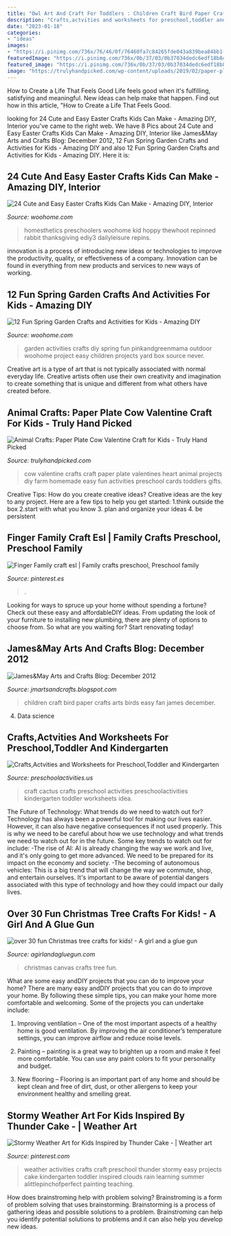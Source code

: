 ```yaml
---
title: "Owl Art And Craft For Toddlers : Children Craft Bird Paper Crafts Arts Birds Easy Fan James December"
description: "Crafts,actvities and worksheets for preschool,toddler and kindergarten"
date: "2023-01-18"
categories:
- "ideas"
images:
- "https://i.pinimg.com/736x/76/46/0f/76460fa7c84265fde043a839bea84bb1--weather-crafts-book-activities.jpg"
featuredImage: "https://i.pinimg.com/736x/0b/37/03/0b37034dedc6edf18b8ca1bd80bba3e0--finger-family-preschool-teachers.jpg"
featured_image: "https://i.pinimg.com/736x/0b/37/03/0b37034dedc6edf18b8ca1bd80bba3e0--finger-family-preschool-teachers.jpg"
image: "https://trulyhandpicked.com/wp-content/uploads/2019/02/paper-plate-cow-valentine-craft-for-kids-crafty-morning-1550725303g48kn.png"
---
```



How to Create a Life That Feels Good
Life feels good when it's fulfilling, satisfying and meaningful. New ideas can help make that happen. Find out how in this article, "How to Create a Life That Feels Good.

	

		
looking for 24 Cute and Easy Easter Crafts Kids Can Make - Amazing DIY, Interior you've came to the right web. We have 8 Pics about 24 Cute and Easy Easter Crafts Kids Can Make - Amazing DIY, Interior like James&amp;May Arts and Crafts Blog: December 2012, 12 Fun Spring Garden Crafts and Activities for Kids - Amazing DIY and also 12 Fun Spring Garden Crafts and Activities for Kids - Amazing DIY. Here it is:
		
    
## 24 Cute And Easy Easter Crafts Kids Can Make - Amazing DIY, Interior

<img loading=lazy src="https://www.woohome.com/wp-content/uploads/2014/04/Easter-Crafts-for-Kids-7.jpg" onerror="this.onerror=null;this.src='https://tse4.mm.bing.net/th?id=OIP.kRY8IV7Ds53ND63zSPrWmgHaJ6&amp;pid=15.1';" alt="24 Cute and Easy Easter Crafts Kids Can Make - Amazing DIY, Interior">

_Source: woohome.com_

>homesthetics preschoolers woohome kid hoppy thewhoot repinned rabbit thanksgiving ediy3 dailyleisure repins. 

	

innovation is a process of introducing new ideas or technologies to improve the productivity, quality, or effectiveness of a company. Innovation can be found in everything from new products and services to new ways of working. 

    
## 12 Fun Spring Garden Crafts And Activities For Kids - Amazing DIY

<img loading=lazy src="http://www.woohome.com/wp-content/uploads/2015/01/garden-activities-for-kids-woohome-8.jpg" onerror="this.onerror=null;this.src='https://tse1.mm.bing.net/th?id=OIP.I-e8d0Wdo91S6SwrCLHJGQHaLH&amp;pid=15.1';" alt="12 Fun Spring Garden Crafts and Activities for Kids - Amazing DIY">

_Source: woohome.com_

>garden activities crafts diy spring fun pinkandgreenmama outdoor woohome project easy children projects yard box source never. 

	

Creative art is a type of art that is not typically associated with normal everyday life. Creative artists often use their own creativity and imagination to create something that is unique and different from what others have created before.

    
## Animal Crafts: Paper Plate Cow Valentine Craft For Kids - Truly Hand Picked

<img loading=lazy src="https://trulyhandpicked.com/wp-content/uploads/2019/02/paper-plate-cow-valentine-craft-for-kids-crafty-morning-1550725303g48kn.png" onerror="this.onerror=null;this.src='https://tse2.mm.bing.net/th?id=OIP.MzlFxiNEbZHSxvPOefvmKQHaLd&amp;pid=15.1';" alt="Animal Crafts: Paper Plate Cow Valentine Craft for Kids - Truly Hand Picked">

_Source: trulyhandpicked.com_

>cow valentine crafts craft paper plate valentines heart animal projects diy farm homemade easy fun activities preschool cards toddlers gifts. 

	

Creative Tips: How do you create creative ideas?
Creative ideas are the key to any project. Here are a few tips to help you get started: 
1.think outside the box 
2.start with what you know 
3. plan and organize your ideas 
4. be persistent 

    
## Finger Family Craft Esl | Family Crafts Preschool, Preschool Family

<img loading=lazy src="https://i.pinimg.com/736x/0b/37/03/0b37034dedc6edf18b8ca1bd80bba3e0--finger-family-preschool-teachers.jpg" onerror="this.onerror=null;this.src='https://tse2.mm.bing.net/th?id=OIP.PV8dXGSvi3p1aGCHjXWThgCoEs&amp;pid=15.1';" alt="Finger Family craft esl | Family crafts preschool, Preschool family">

_Source: pinterest.es_

>. 

	

Looking for ways to spruce up your home without spending a fortune? Check out these easy and affordableDIY ideas. From updating the look of your furniture to installing new plumbing, there are plenty of options to choose from. So what are you waiting for? Start renovating today!

    
## James&amp;May Arts And Crafts Blog: December 2012

<img loading=lazy src="https://2.bp.blogspot.com/-mqLMDyrdgmk/UOBflacLzjI/AAAAAAAAByY/nmwysGLshiM/s1600/DSCN0083.JPG" onerror="this.onerror=null;this.src='https://tse4.mm.bing.net/th?id=OIP.y26LYy8R7yD9OyinL_Jx_AHaGY&amp;pid=15.1';" alt="James&amp;May Arts and Crafts Blog: December 2012">

_Source: jmartsandcrafts.blogspot.com_

>children craft bird paper crafts arts birds easy fan james december. 

	

4. Data science 

    
## Crafts,Actvities And Worksheets For Preschool,Toddler And Kindergarten

<img loading=lazy src="http://www.preschoolactivities.us/wp-content/uploads/2018/02/cactus-craft.jpg" onerror="this.onerror=null;this.src='https://tse2.mm.bing.net/th?id=OIP.ztVPkn1BA0RYH5fUdHr5YwHaHa&amp;pid=15.1';" alt="Crafts,Actvities and Worksheets for Preschool,Toddler and Kindergarten">

_Source: preschoolactivities.us_

>craft cactus crafts preschool activities preschoolactivities kindergarten toddler worksheets idea. 

	

The Future of Technology: What trends do we need to watch out for?
Technology has always been a powerful tool for making our lives easier. However, it can also have negative consequences if not used properly. This is why we need to be careful about how we use technology and what trends we need to watch out for in the future. Some key trends to watch out for include: 
-The rise of AI: AI is already changing the way we work and live, and it's only going to get more advanced. We need to be prepared for its impact on the economy and society. 
-The becoming of autonomous vehicles: This is a big trend that will change the way we commute, shop, and entertain ourselves. It's important to be aware of potential dangers associated with this type of technology and how they could impact our daily lives.

    
## Over 30 Fun Christmas Tree Crafts For Kids! - A Girl And A Glue Gun

<img loading=lazy src="https://www.agirlandagluegun.com/wp-content/uploads/2016/01/DSCN9146.jpg" onerror="this.onerror=null;this.src='https://tse1.mm.bing.net/th?id=OIP.R_P4KPvskbJQGVLK5Cm_gwHaJ4&amp;pid=15.1';" alt="over 30 fun Christmas tree crafts for kids! - A girl and a glue gun">

_Source: agirlandagluegun.com_

>christmas canvas crafts tree fun. 

	

What are some easy andDIY projects that you can do to improve your home?
There are many easy andDIY projects that you can do to improve your home. By following these simple tips, you can make your home more comfortable and welcoming. Some of the projects you can undertake include:
1. Improving ventilation – One of the most important aspects of a healthy home is good ventilation. By improving the air conditioner’s temperature settings, you can improve airflow and reduce noise levels.

2. Painting – painting is a great way to brighten up a room and make it feel more comfortable. You can use any paint colors to fit your personality and budget.

3. New flooring – Flooring is an important part of any home and should be kept clean and free of dirt, dust, or other allergens to keep your environment healthy and smelling great.

    
## Stormy Weather Art For Kids Inspired By Thunder Cake - | Weather Art

<img loading=lazy src="https://i.pinimg.com/736x/76/46/0f/76460fa7c84265fde043a839bea84bb1--weather-crafts-book-activities.jpg" onerror="this.onerror=null;this.src='https://tse1.mm.bing.net/th?id=OIP.Ca8JJtmhGqNb0sACYO20HAHaMs&amp;pid=15.1';" alt="Stormy Weather Art for Kids Inspired by Thunder Cake - | Weather art">

_Source: pinterest.com_

>weather activities crafts craft preschool thunder stormy easy projects cake kindergarten toddler inspired clouds rain learning summer alittlepinchofperfect painting teaching. 

	

How does brainstroming help with problem solving?
Brainstroming is a form of problem solving that uses brainstorming. Brainstorming is a process of gathering ideas and possible solutions to a problem. Brainstroming can help you identify potential solutions to problems and it can also help you develop new ideas.

